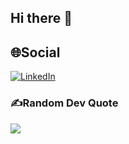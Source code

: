 ## Hi there 👋

<!--
**vkdata2020/vkdata2020** is a ✨ _special_ ✨ repository because its `README.md` (this file) appears on your GitHub profile.

Here are some ideas to get you started:

 🔭 I’m currently working on AWS Solutions Architecture and Snowflake
 🌱 I’m currently learning a lot of things actually :-)
- 👯 I’m looking to collaborate on ...
- 🤔 I’m looking for help with ...
- 💬 Ask me about ...
- 📫 How to reach me: ...
- 😄 Pronouns: ...
- ⚡ Fun fact: ...
-->
## 🌐Social
[![LinkedIn](https://img.shields.io/badge/LinkedIn-%230077B5.svg?logo=linkedin&logoColor=white)](https://www.linkedin.com/in/vishal-k-599629a) 


### ✍️Random Dev Quote
![](https://quotes-github-readme.vercel.app/api?type=horizontal&theme=tokyonight)

